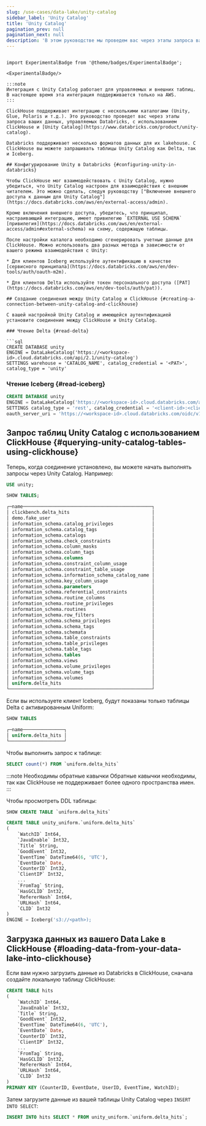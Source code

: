 ```yaml
---
slug: /use-cases/data-lake/unity-catalog
sidebar_label: 'Unity Catalog'
title: 'Unity Catalog'
pagination_prev: null
pagination_next: null
description: 'В этом руководстве мы проведем вас через этапы запроса ваших данных в S3-бакетах с использованием ClickHouse и Unity Catalog.'
---
```

```

import ExperimentalBadge from '@theme/badges/ExperimentalBadge';

<ExperimentalBadge/>

:::note
Интеграция с Unity Catalog работает для управляемых и внешних таблиц.
В настоящее время эта интеграция поддерживается только на AWS.
:::

ClickHouse поддерживает интеграцию с несколькими каталогами (Unity, Glue, Polaris и т.д.). Это руководство проведет вас через этапы запроса ваших данных, управляемых Databricks, с использованием ClickHouse и [Unity Catalog](https://www.databricks.com/product/unity-catalog).

Databricks поддерживает несколько форматов данных для их lakehouse. С ClickHouse вы можете запрашивать таблицы Unity Catalog как Delta, так и Iceberg.

## Конфигурирование Unity в Databricks {#configuring-unity-in-databricks}

Чтобы ClickHouse мог взаимодействовать с Unity Catalog, нужно убедиться, что Unity Catalog настроен для взаимодействия с внешним читателем. Это можно сделать, следуя руководству ["Включение внешнего доступа к данным для Unity Catalog"](https://docs.databricks.com/aws/en/external-access/admin).

Кроме включения внешнего доступа, убедитесь, что принципал, настраивающий интеграцию, имеет привилегию `EXTERNAL USE SCHEMA` [привилегия](https://docs.databricks.com/aws/en/external-access/admin#external-schema) на схему, содержащую таблицы.

После настройки каталога необходимо сгенерировать учетные данные для ClickHouse. Можно использовать два разных метода в зависимости от вашего режима взаимодействия с Unity:

* Для клиентов Iceberg используйте аутентификацию в качестве [сервисного принципала](https://docs.databricks.com/aws/en/dev-tools/auth/oauth-m2m).

* Для клиентов Delta используйте токен персонального доступа ([PAT](https://docs.databricks.com/aws/en/dev-tools/auth/pat)).

## Создание соединения между Unity Catalog и ClickHouse {#creating-a-connection-between-unity-catalog-and-clickhouse}

С вашей настройкой Unity Catalog и имеющейся аутентификацией установите соединение между ClickHouse и Unity Catalog.

### Чтение Delta {#read-delta}

```sql
CREATE DATABASE unity
ENGINE = DataLakeCatalog('https://<workspace-id>.cloud.databricks.com/api/2.1/unity-catalog')
SETTINGS warehouse = 'CATALOG_NAME', catalog_credential = '<PAT>', catalog_type = 'unity'
```

### Чтение Iceberg {#read-iceberg}

```sql
CREATE DATABASE unity
ENGINE = DataLakeCatalog('https://<workspace-id>.cloud.databricks.com/api/2.1/unity-catalog/iceberg')
SETTINGS catalog_type = 'rest', catalog_credential = '<client-id>:<client-secret>', warehouse = 'workspace', 
oauth_server_uri = 'https://<workspace-id>.cloud.databricks.com/oidc/v1/token', auth_scope = 'all-apis,sql'
```

## Запрос таблиц Unity Catalog с использованием ClickHouse {#querying-unity-catalog-tables-using-clickhouse}

Теперь, когда соединение установлено, вы можете начать выполнять запросы через Unity Catalog. Например:

```sql
USE unity;

SHOW TABLES;

┌─name───────────────────────────────────────────────┐
│ clickbench.delta_hits                              │
│ demo.fake_user                                     │
│ information_schema.catalog_privileges              │
│ information_schema.catalog_tags                    │
│ information_schema.catalogs                        │
│ information_schema.check_constraints               │
│ information_schema.column_masks                    │
│ information_schema.column_tags                     │
│ information_schema.columns                         │
│ information_schema.constraint_column_usage         │
│ information_schema.constraint_table_usage          │
│ information_schema.information_schema_catalog_name │
│ information_schema.key_column_usage                │
│ information_schema.parameters                      │
│ information_schema.referential_constraints         │
│ information_schema.routine_columns                 │
│ information_schema.routine_privileges              │
│ information_schema.routines                        │
│ information_schema.row_filters                     │
│ information_schema.schema_privileges               │
│ information_schema.schema_tags                     │
│ information_schema.schemata                        │
│ information_schema.table_constraints               │
│ information_schema.table_privileges                │
│ information_schema.table_tags                      │
│ information_schema.tables                          │
│ information_schema.views                           │
│ information_schema.volume_privileges               │
│ information_schema.volume_tags                     │
│ information_schema.volumes                         │
│ uniform.delta_hits                                 │
└────────────────────────────────────────────────────┘
```

Если вы используете клиент Iceberg, будут показаны только таблицы Delta с активированным Uniform:

```sql
SHOW TABLES

┌─name───────────────┐
│ uniform.delta_hits │
└────────────────────┘
```

Чтобы выполнить запрос к таблице:

```sql
SELECT count(*) FROM `uniform.delta_hits`
```

:::note Необходимы обратные кавычки
Обратные кавычки необходимы, так как ClickHouse не поддерживает более одного пространства имен.
:::

Чтобы просмотреть DDL таблицы:

```sql
SHOW CREATE TABLE `uniform.delta_hits`

CREATE TABLE unity_uniform.`uniform.delta_hits`
(
    `WatchID` Int64,
    `JavaEnable` Int32,
    `Title` String,
    `GoodEvent` Int32,
    `EventTime` DateTime64(6, 'UTC'),
    `EventDate` Date,
    `CounterID` Int32,
    `ClientIP` Int32,
    ...
    `FromTag` String,
    `HasGCLID` Int32,
    `RefererHash` Int64,
    `URLHash` Int64,
    `CLID` Int32
)
ENGINE = Iceberg('s3://<path>);

```

## Загрузка данных из вашего Data Lake в ClickHouse {#loading-data-from-your-data-lake-into-clickhouse}

Если вам нужно загрузить данные из Databricks в ClickHouse, сначала создайте локальную таблицу ClickHouse:

```sql
CREATE TABLE hits
(
    `WatchID` Int64,
    `JavaEnable` Int32,
    `Title` String,
    `GoodEvent` Int32,
    `EventTime` DateTime64(6, 'UTC'),
    `EventDate` Date,
    `CounterID` Int32,
    `ClientIP` Int32,
    ...
    `FromTag` String,
    `HasGCLID` Int32,
    `RefererHash` Int64,
    `URLHash` Int64,
    `CLID` Int32
)
PRIMARY KEY (CounterID, EventDate, UserID, EventTime, WatchID);
```

Затем загрузите данные из вашей таблицы Unity Catalog через `INSERT INTO SELECT`:

```sql
INSERT INTO hits SELECT * FROM unity_uniform.`uniform.delta_hits`;
